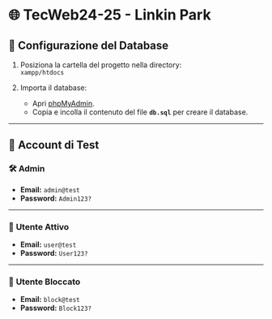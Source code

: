 # 🌐 TecWeb24-25 - Linkin Park

## 📁 Configurazione del Database

1. Posiziona la cartella del progetto nella directory:  
   `xampp/htdocs`

2. Importa il database:  
   - Apri [phpMyAdmin](http://localhost/phpmyadmin).
   - Copia e incolla il contenuto del file **`db.sql`** per creare il database.

---

## 🔑 Account di Test

### 🛠️ **Admin**
- **Email:** `admin@test`  
- **Password:** `Admin123?`

---

### 👤 **Utente Attivo**
- **Email:** `user@test`  
- **Password:** `User123?`

---

### 🚫 **Utente Bloccato**
- **Email:** `block@test`  
- **Password:** `Block123?`
